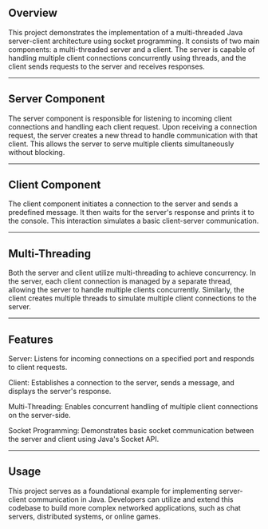 
## Overview

  

This project demonstrates the implementation of a multi-threaded Java server-client architecture using socket programming. It consists of two main components: a multi-threaded server and a client. The server is capable of handling multiple client connections concurrently using threads, and the client sends requests to the server and receives responses.

---

  

## Server Component

  

The server component is responsible for listening to incoming client connections and handling each client request. Upon receiving a connection request, the server creates a new thread to handle communication with that client. This allows the server to serve multiple clients simultaneously without blocking.

---

  

## Client Component

  

The client component initiates a connection to the server and sends a predefined message. It then waits for the server's response and prints it to the console. This interaction simulates a basic client-server communication.

---

  

## Multi-Threading

  

Both the server and client utilize multi-threading to achieve concurrency. In the server, each client connection is managed by a separate thread, allowing the server to handle multiple clients concurrently. Similarly, the client creates multiple threads to simulate multiple client connections to the server.

---

  

## Features

  

Server: Listens for incoming connections on a specified port and responds to client requests.

Client: Establishes a connection to the server, sends a message, and displays the server's response.

Multi-Threading: Enables concurrent handling of multiple client connections on the server-side.

Socket Programming: Demonstrates basic socket communication between the server and client using Java's Socket API.

---

  

## Usage

  

This project serves as a foundational example for implementing server-client communication in Java. Developers can utilize and extend this codebase to build more complex networked applications, such as chat servers, distributed systems, or online games.
